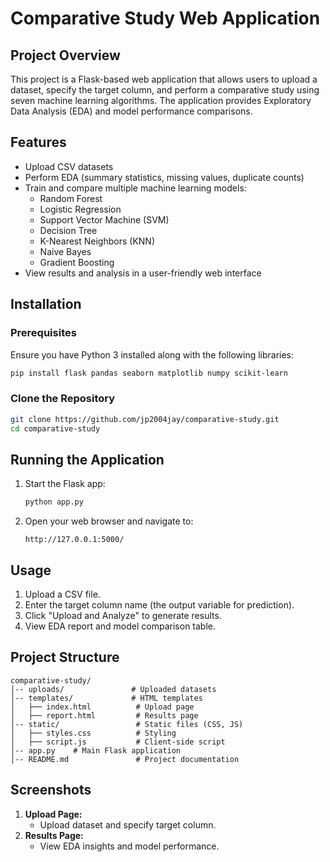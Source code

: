 # Comparative Study Web Application

## Project Overview
This project is a Flask-based web application that allows users to upload a dataset, specify the target column, and perform a comparative study using seven machine learning algorithms. The application provides Exploratory Data Analysis (EDA) and model performance comparisons.

## Features
- Upload CSV datasets
- Perform EDA (summary statistics, missing values, duplicate counts)
- Train and compare multiple machine learning models:
  - Random Forest
  - Logistic Regression
  - Support Vector Machine (SVM)
  - Decision Tree
  - K-Nearest Neighbors (KNN)
  - Naive Bayes
  - Gradient Boosting
- View results and analysis in a user-friendly web interface

## Installation

### Prerequisites
Ensure you have Python 3 installed along with the following libraries:

```bash
pip install flask pandas seaborn matplotlib numpy scikit-learn
```

### Clone the Repository
```bash
git clone https://github.com/jp2004jay/comparative-study.git
cd comparative-study
```

## Running the Application

1. Start the Flask app:
   ```bash
   python app.py
   ```

2. Open your web browser and navigate to:
   ```
   http://127.0.0.1:5000/
   ```

## Usage

1. Upload a CSV file.
2. Enter the target column name (the output variable for prediction).
3. Click "Upload and Analyze" to generate results.
4. View EDA report and model comparison table.

## Project Structure
```
comparative-study/
│-- uploads/               # Uploaded datasets
│-- templates/             # HTML templates
│   ├── index.html          # Upload page
│   ├── report.html         # Results page
│-- static/                 # Static files (CSS, JS)
│   ├── styles.css          # Styling
│   ├── script.js           # Client-side script
│-- app.py    # Main Flask application
│-- README.md               # Project documentation
```

## Screenshots

1. **Upload Page:**
   - Upload dataset and specify target column.
2. **Results Page:**
   - View EDA insights and model performance.
